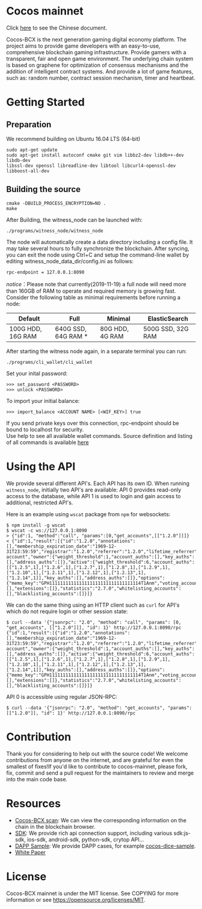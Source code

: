 Cocos mainnet    
==============  

Click [here](https://github.com/Cocos-BCX/cocos_mainnet/blob/master/README_CN.md) to see the Chinese document.  

Cocos-BCX is the next generation gaming digital economy platform. The project aims to provide game developers with an easy-to-use, comprehensive blockchain gaming infrastructure. Provide gamers with a transparent, fair and open game environment. The underlying chain system is based on graphene for optimization of consensus mechanisms and the addition of intelligent contract systems. And provide a lot of game features, such as: random number, contract session mechanism, timer and heartbeat.  


# Getting Started  
## Preparation  

We recommend building on Ubuntu 16.04 LTS (64-bit)
```  
sudo apt-get update
sudo apt-get install autoconf cmake git vim libbz2-dev libdb++-dev libdb-dev
libssl-dev openssl libreadline-dev libtool libcurl4-openssl-dev libboost-all-dev
```  


## Building the source  
```  
cmake -DBUILD_PROCESS_ENCRYPTION=NO .  
make  
```  

After Building, the witness_node can be launched with:
```  
./programs/witness_node/witness_node  
```  

The node will automatically create a data directory including a config file. It may take several hours to fully synchronize the blockchain. After syncing, you can exit the node using Ctrl+C and setup the command-line wallet by editing witness_node_data_dir/config.ini as follows:

```  
rpc-endpoint = 127.0.0.1:8090  
```  

*notice*：Please note that currently(2019-11-19) a full node will need more than 160GB of RAM to operate and required memory is growing fast. Consider the following table as minimal requirements before running a node:

| Default | Full | Minimal  | ElasticSearch 
| --- | --- | --- | ---
| 100G HDD, 16G RAM | 640G SSD, 64G RAM * | 80G HDD, 4G RAM | 500G SSD, 32G RAM

After starting the witness node again, in a separate terminal you can run:  

```  
./programs/cli_wallet/cli_wallet  
```  
Set your inital password:  

```  
>>> set_password <PASSWORD>  
>>> unlock <PASSWORD>  
```  

To import your initial balance:

```  
>>> import_balance <ACCOUNT NAME> [<WIF_KEY>] true  
```  

If you send private keys over this connection, rpc-endpoint should be bound to localhost for security.  
Use help to see all available wallet commands. Source definition and listing of all commands is available [here](https://cn-dev.cocosbcx.io/docs/22-cli_wallet)  

# Using the API  

We provide several different API's.  Each API has its own ID.
When running `witness_node`, initially two API's are available:
API 0 provides read-only access to the database, while API 1 is
used to login and gain access to additional, restricted API's.

Here is an example using `wscat` package from `npm` for websockets:

    $ npm install -g wscat
    $ wscat -c ws://127.0.0.1:8090
    > {"id":1, "method":"call", "params":[0,"get_accounts",[["1.2.0"]]]}
    < {"id":1,"result":[{"id":"1.2.0","annotations":[],"membership_expiration_date":"1969-12-31T23:59:59","registrar":"1.2.0","referrer":"1.2.0","lifetime_referrer":"1.2.0","network_fee_percentage":2000,"lifetime_referrer_fee_percentage":8000,"referrer_rewards_percentage":0,"name":"committee-account","owner":{"weight_threshold":1,"account_auths":[],"key_auths":[],"address_auths":[]},"active":{"weight_threshold":6,"account_auths":[["1.2.5",1],["1.2.6",1],["1.2.7",1],["1.2.8",1],["1.2.9",1],["1.2.10",1],["1.2.11",1],["1.2.12",1],["1.2.13",1],["1.2.14",1]],"key_auths":[],"address_auths":[]},"options":{"memo_key":"GPH1111111111111111111111111111111114T1Anm","voting_account":"1.2.0","num_witness":0,"num_committee":0,"votes":[],"extensions":[]},"statistics":"2.7.0","whitelisting_accounts":[],"blacklisting_accounts":[]}]}

We can do the same thing using an HTTP client such as `curl` for API's which do not require login or other session state:

    $ curl --data '{"jsonrpc": "2.0", "method": "call", "params": [0, "get_accounts", [["1.2.0"]]], "id": 1}' http://127.0.0.1:8090/rpc
    {"id":1,"result":[{"id":"1.2.0","annotations":[],"membership_expiration_date":"1969-12-31T23:59:59","registrar":"1.2.0","referrer":"1.2.0","lifetime_referrer":"1.2.0","network_fee_percentage":2000,"lifetime_referrer_fee_percentage":8000,"referrer_rewards_percentage":0,"name":"committee-account","owner":{"weight_threshold":1,"account_auths":[],"key_auths":[],"address_auths":[]},"active":{"weight_threshold":6,"account_auths":[["1.2.5",1],["1.2.6",1],["1.2.7",1],["1.2.8",1],["1.2.9",1],["1.2.10",1],["1.2.11",1],["1.2.12",1],["1.2.13",1],["1.2.14",1]],"key_auths":[],"address_auths":[]},"options":{"memo_key":"GPH1111111111111111111111111111111114T1Anm","voting_account":"1.2.0","num_witness":0,"num_committee":0,"votes":[],"extensions":[]},"statistics":"2.7.0","whitelisting_accounts":[],"blacklisting_accounts":[]}]}

API 0 is accessible using regular JSON-RPC:

    $ curl --data '{"jsonrpc": "2.0", "method": "get_accounts", "params": [["1.2.0"]], "id": 1}' http://127.0.0.1:8090/rpc  


# Contribution    
Thank you for considering to help out with the source code! We welcome contributions from anyone on the internet, and are grateful for even the smallest of fixes!If you'd like to contribute to cocos-mainnet, please fork, fix, commit and send a pull request for the maintainers to review and merge into the main code base.  

# Resources  
* [Cocos-BCX scan](https://www.cocosabc.com/): We can view the corresponding information on the chain in the blockchain browser.
* [SDK](https://cn-dev.cocosbcx.io/docs/711): We provide rich api connection support, including various sdk:js-sdk, ios-sdk, android-sdk, python-sdk, crytop API...  
* [DAPP Sample](https://cn-dev.cocosbcx.io/docs/81-%E6%8A%BD%E5%A5%96%E7%A4%BA%E4%BE%8B): We provide DAPP cases, for example [cocos-dice-sample](https://github.com/Cocos-BCX/cocos-dice-sample).   
* [White Paper](https://www.cocosbcx.io/static/Whitepaper_zh.pdf)  


# License  
Cocos-BCX mainnet is under the MIT license. See COPYING for more information or see https://opensource.org/licenses/MIT.  
   

